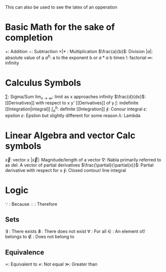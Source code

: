 This can also be used to see the latex of an opperation
# Basic Math for the sake of completion
$+$: Addition
$-$: Subtraction
$\times | *$ : Multiplication
$\frac{a}{b}$: Division
$|a|$: absolute value of a
$a^b$: a to the exponent b or $a *a$ b times
$!$: factorial
$\infty$: infinity
# Calculus Symbols
$\sum\limits$: Sigma/Sum
$\lim_{x \to \infty}$: limit as x approaches infinity 
$\frac{d}{dx}$: [[Derivatives]] with respect to x
y' [[Derivatives]] of y
$\int$: indefinite [[Integration|integral]]
$\int_a^b$: definite [[Integration]] 
$\oint$: Conour integral
$\epsilon$: epsilon
$\varepsilon$: Epsilon but slightly different for some reason
$\lambda$: Lambda
 

# Linear Algebra and vector Calc symbols
$\vec{x}$: vector x
$|\vec{x}|$: Magnitude/length of a vector
$\nabla$: Nabla primarily referred to as del. A vector of partial derivatives
$\frac{\partial}{\partial(x)}$: Partial derivative with respect for x
$\oint$: Closed contour/ line integral   
# Logic
$\because$ : Because
$\therefore$ : Therefore

## Sets
$\exists$ : There exists
$\nexists$ : There does not exist
$\forall$ : For all
$\in$ : An element of/ belongs to
$\notin$ : Does not belong to

## Equivalence
$\propto$: Equivalent to
$\neq$: Not equal
$\gg$: Greater than  

